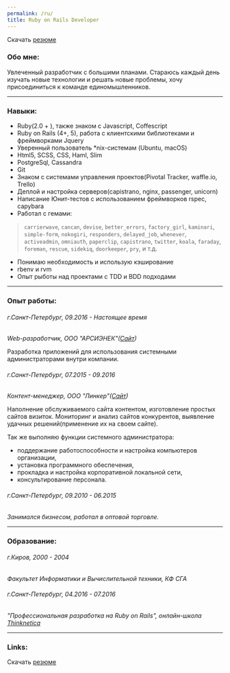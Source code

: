 ```yaml
---
permalink: /ru/
title: Ruby on Rails Developer
---
```


Скачать [резюме](/files/resume_ror_vlasikhin_rus.pdf)

### Обо мне:

Увлеченный разработчик с большими планами.
Стараюсь каждый день изучать новые технологии и решать новые проблемы,
хочу присоединиться к команде единомышленников.

***

### Навыки:

* Ruby(2.0 + ), также знаком с Javascript, Coffescript
* Ruby on Rails (4+, 5), работа с клиентскими библиотеками и фреймворками Jquery
* Уверенный пользователь *nix-системам (Ubuntu, macOS)
* Html5, SCSS, CSS,  Haml, Slim
* PostgreSql, Cassandra
* Git
* Знаком с системами управления проектов(Pivotal Tracker, waffle.io, Trello)
* Деплой и настройка серверов(capistrano, nginx, passenger, unicorn)
* Написание Юнит-тестов с использованием фреймворков rspec, capybara
* Работал с гемами:

> `carrierwave`, `cancan`, `devise`, `better_errors`, `factory_girl`,
  `kaminari`, `simple-form`, `nokogiri`, `responders`, `delayed_job`,
  `whenever`, `activeadmin`, `omniauth`, `paperclip`, `capistrano`, `twitter`,
  `koala`, `faraday`, `foreman`, `rescue`, `sidekiq`, `doorkeeper`, `pry`, и т.д.

* Понимаю необходимость и использую кэширование
* rbenv и rvm
* Опыт рыботы над проектами с TDD и BDD подходами

***

### Опыт работы:

###### г.Санкт-Петербург, 09.2016 - Настоящее время

_Web-разработчик, ООО "АРСИЭНЕК"([Сайт](http://rcntec.com/))_

Разработка приложений для использования системными администраторами внутри компании.

###### г.Санкт-Петербург, 07.2015 - 09.2016

_Контент-менеджер, ООО "Линкер"([Сайт](http://lincer.ru/))_

Наполнение обслуживаемого сайта контентом, изготовление простых сайтов визиток.
Мониторинг и анализ сайтов конкурентов, выявление удачных решений(применение их на своем сайте).

Так же выполняю функции системного администратора:
  - поддержание работоспособности и настройка компьютеров организации,
  - установка программного обеспечения,
  - прокладка и настройка корпоративной локальной сети,
  - консультирование персонала.

###### г.Санкт-Петербург, 09.2010 - 06.2015

_Занимался бизнесом, работал в оптовой торговле._

***

### Образование:

###### г.Киров, 2000 - 2004

_Факультет Информатики и Вычислительной техники, КФ СГА_

###### г.Санкт-Петербург, 04.2016 - 07.2016
_"Профессиональная разработка на Ruby on Rails", онлайн-школа [Thinknetica](http://thinknetica.com/)_

***

### Links:

Скачать [резюме](/files/resume_ror_vlasikhin_rus.pdf)

